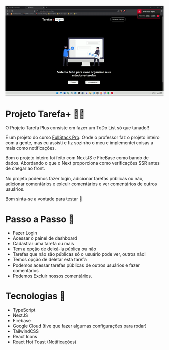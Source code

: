 <p>
<img src='./github//gif-application.gif'/>
</p>

# Projeto Tarefa+ 🔖➕

O Projeto Tarefa Plus consiste em fazer um ToDo List só que tunado!!

É um projeto do curso <a href="https://sujeitoprogramador.com/fullstackpro/" target="_blank">FullStack Pro</a>. Onde o professor faz o projeto inteiro com a gente, mas eu assisti e fiz sozinho o meu e implementei coisas a mais como notificações.

Bom o projeto inteiro foi feito com NextJS e FireBase como bando de dados. Abordando o que o Next proporciona como verificações SSR antes de chegar ao front.

No projeto podemos fazer login, adicionar tarefas públicas ou não, adicionar comentários e exlcuir comentários e ver comentários de outros usuários.

Bom sinta-se a vontade para testar 🚀

# Passo a Passo 🦶
- Fazer Login
- Acessar o painel de dashboard
- Cadastrar uma tarefa ou mais
- Tem a opção de deixá-la pública ou não
- Tarefas que não são públicas só o usuário pode ver, outros não!
- Temos opção de deletar esta tarefa
- Podemos acessar tarefas públicas de outros usuários e fazer comentários
- Podemos Excluir nossos comentários.

# Tecnologias 🚀

- TypeScript 
- NextJS
- Firebase
- Google Cloud (tive que fazer algumas configurações para rodar)
- TailwindCSS
- React Icons
- React Hot Toast (Notificações)
